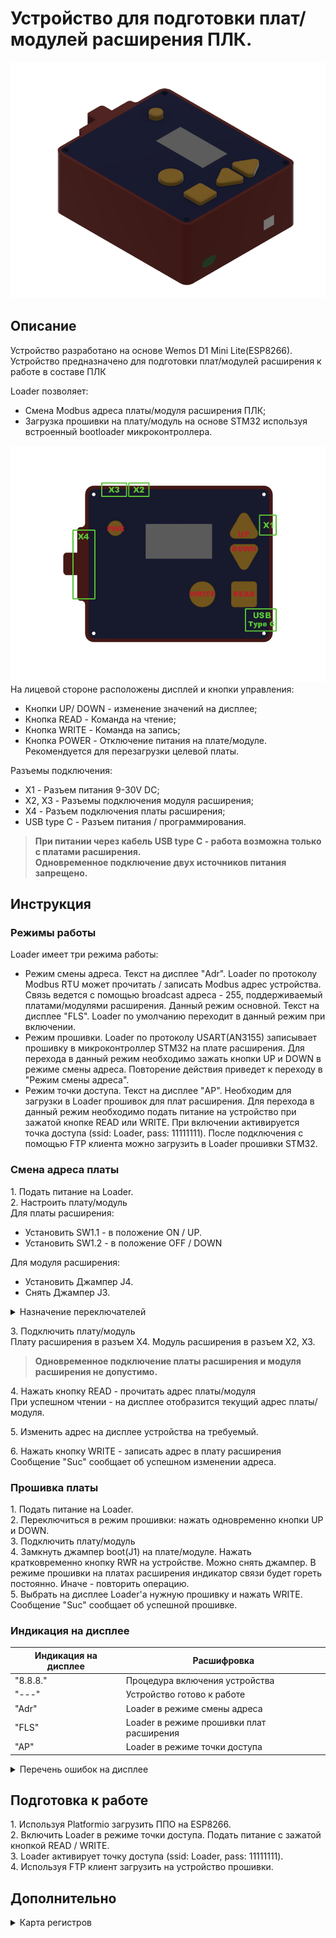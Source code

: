 # Устройство для подготовки плат/модулей расширения ПЛК.
![Loader v17](doc/Loader%20v17.png)
## Описание
Устройство разработано на основе Wemos D1 Mini Lite(ESP8266).
Устройство предназначено для подготовки плат/модулей расширения к работе в составе ПЛК <br> 

Loader позволяет:<br> 
- Смена Modbus адреса платы/модуля расширения ПЛК;
- Загрузка прошивки на плату/модуль на основе STM32 используя встроенный bootloader микроконтроллера.


![Loader v18](doc/Loader%20v18.png)<br>
На лицевой стороне расположены дисплей и кнопки управления:    
- Кнопки UP/ DOWN - изменение значений на дисплее;<br>
- Кнопка READ - Команда на чтение;<br>
- Кнопка WRITE - Команда на запись;<br>
- Кнопка POWER - Отключение питания на плате/модуле. Рекомендуется для перезагрузки целевой платы. <br>

Разъемы подключения:<br>
- X1 - Разъем питания 9-30V DC;<br>
- X2, X3 - Разъемы подключения модуля расширения;<br>
- X4 - Разъем подключения платы расширения;<br>
- USB type C - Разъем питания / программирования.<br>
>**При питании через кабель USB type C - работа возможна только с платами расширения.**<br>
>**Одновременное подключение двух источников питания запрещено.**


## Инструкция

### Режимы работы
Loader имеет три режима работы:
  - Режим смены адреса. Текст на дисплее "Adr". Loader по протоколу Modbus RTU может прочитать / записать Modbus адрес устройства. Связь ведется с помощью broadcast адреса - 255, поддерживаемый платами/модулями расширения. Данный режим основной. Текст на дисплее "FLS". Loader по умолчанию переходит в данный режим при включении.<br>
  - Режим прошивки. Loader по протоколу USART(AN3155) записывает прошивку в микроконтроллер STM32 на плате расширения. Для перехода в данный режим необходимо зажать кнопки UP и DOWN в режиме смены адреса. Повторение действия приведет к переходу в "Режим смены адреса".<br>
  - Режим точки доступа. Текст на дисплее "AP". Необходим для загрузки в Loader прошивок для плат расширения. Для перехода в данный режим необходимо подать питание на устройство при зажатой кнопке READ или WRITE. При включении активируется точка доступа (ssid: Loader, pass: 11111111). После подключения с помощью FTP клиента можно загрузить в Loader прошивки STM32.<br>

### Смена адреса платы
1\. Подать питание на Loader.<br>
2\. Настроить плату/модуль<br>
Для платы расширения: <br>
- Установить SW1.1 - в положение ON / UP. <br>
- Установить SW1.2 - в положение OFF / DOWN<br>

Для модуля расширения: <br>
- Установить Джампер J4.<br>
- Снять Джампер J3.<br>
<details>
  <summary> Назначение переключателей</summary>
  
  |                                         | Переключатель                                  | Переключатель                            |
  | --------------------------------------- | ---------------------------------------------- | ---------------------------------------- |
  | Плата <br>Расширения                    | Джампер J4                                     | Джампер J3                               |
  | Модуль <br>расширения                   | SW1.1                                          | SW1.2                                    |
  | Назначение                              | Запись настроек в <br>энергонезависимую память | Применение  скорости <br>из памяти       |
  | Положение ON / UP<br>Джампер установлен | Разрешено                                      | Разрешено                                |
  | Положение OFF / DOWN<br>Джампер снят    | Запрещено                                      | Запрещено.<br>Скорость для обмена 115200 |
  
</details>

3\. Подключить плату/модуль<br>
Плату расширения в разъем X4. Модуль расширения в разъем X2, X3. <br>
>**Одновременное подключение платы расширения и модуля расширения не допустимо.**<br>

4\. Нажать кнопку READ - прочитать адрес платы/модуля<br>
  При успешном чтении - на дисплее отобразится текущий адрес платы/модуля. <br>
  
5\. Изменить адрес на дисплее устройства на требуемый.<br>

6\. Нажать кнопку WRITE - записать адрес в плату расширения<br>
Сообщение "Suc" сообщает об успешном изменении адреса.

### Прошивка платы
1\. Подать питание на Loader.<br>
2\. Переключиться в режим прошивки: нажать одновременно кнопки UP и DOWN.<br>
3\. Подключить плату/модуль<br>
4\. Замкнуть джампер boot(J1) на плате/модуле. Нажать кратковременно кнопку RWR на устройстве. Можно снять джампер. В режиме прошивки на платах расширения индикатор связи будет гореть постоянно. Иначе - повторить операцию.<br>
5\. Выбрать на дисплее Loader'a нужную прошивку и нажать WRITE. Сообщение "Suc" сообщает об успешной прошивке.<br>

### Индикация на дисплее
| Индикация на дисплее | Расшифровка                                                                    |
| -------------------- | ------------------------------------------------------------------------------ |
| "8.8.8."             | Процедура включения устройства                                                 |
| "---"                | Устройство готово к работе                                                     |
| "Adr"                | Loader в режиме смены адреса                                                   |
| "FLS"                | Loader в режиме прошивки плат расширения                                       |
| "AP"                | Loader в режиме точки доступа                                                  |
<details>
  <summary>Перечень ошибок на дисплее</summary>

| Индикация | Режим смены адреса                                                             | Режим прошивки                  |
| --------- | ------------------------------------------------------------------------------ | ------------------------------- |
| "Er0"     | Таймаут, нет ответа от устройства.                                             | -                               |
| "Er1"     | Принятый код функции не может быть обработан.                                  | Ошибка файла прошивки           |
| "Er2"     | Регистр данных, указанный в запросе, недоступен.                               | Ошибка при подключении к STM32  |
| "Er3"     | Значение, содержащееся в поле данных запроса, является недопустимой величиной. | Неудалось очистить память STM32 |
| "Er4"     | Невосстанавливаемая ошибка, slave не смог выполнить затребованное действие.    | Ошибка при записи прошивки      |
| "Er5"     | Адрес устройства в ответе не соответствует ожидаемому.                         | -                               |
| "Er6"     | Код функции в ответе не соответствует коду запроса.                            | -                               |
| "Er7"     | Ошибка CRC в ответе.                                                           | -                               |

</details>



## Подготовка к работе
1\. Используя Platformio загрузить ППО на ESP8266.<br>
2\. Включить Loader в режиме точки доступа. Подать питание с зажатой кнопкой READ / WRITE.<br>
3\. Loader активирует точку доступа (ssid: Loader, pass: 11111111).<br>
4\. Используя FTP клиент загрузить на устройство прошивки.<br>



## Дополнительно

<details>
  <summary>Карта регистров</summary>

Запись/Чтение происходит согласно карте регистров плат расширения:
| Адрес<br>Modbus | Описание                                  | Кнопка READ               | Кнопка WRITE                         |
| --------------- | ----------------------------------------- | ------------------------- | ------------------------------------ |
| 1               | Modbus-адрес платы                        | Чтение и вывод на дисплей | Запись значения с дисплея            |
| 2               | Делитель скорости коммуникационного порта | -                         | Запись фиксированного делителя - 240 |

Функция 0x03 Read Holding Registers(4x). Настройки подключения: 115200 8N1.
</details>



